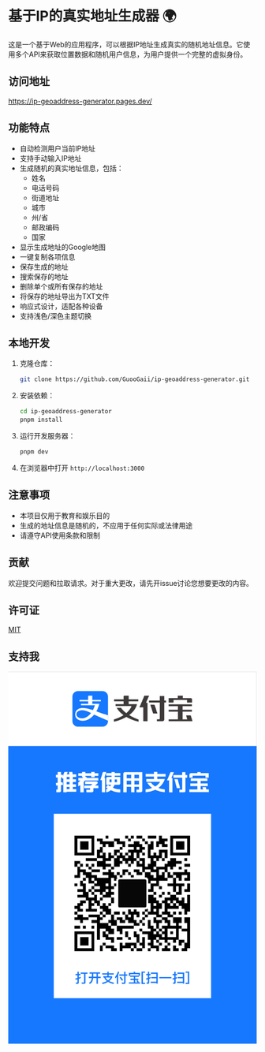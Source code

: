 # 基于IP的真实地址生成器 🌍

这是一个基于Web的应用程序，可以根据IP地址生成真实的随机地址信息。它使用多个API来获取位置数据和随机用户信息，为用户提供一个完整的虚拟身份。

## 访问地址

https://ip-geoaddress-generator.pages.dev/

## 功能特点

- 自动检测用户当前IP地址
- 支持手动输入IP地址
- 生成随机的真实地址信息，包括：
  - 姓名
  - 电话号码
  - 街道地址
  - 城市
  - 州/省
  - 邮政编码
  - 国家
- 显示生成地址的Google地图
- 一键复制各项信息
- 保存生成的地址
- 搜索保存的地址
- 删除单个或所有保存的地址
- 将保存的地址导出为TXT文件
- 响应式设计，适配各种设备
- 支持浅色/深色主题切换

## 本地开发

1. 克隆仓库：
   ```bash
   git clone https://github.com/GuooGaii/ip-geoaddress-generator.git
   ```

2. 安装依赖：
   ```bash
   cd ip-geoaddress-generator
   pnpm install
   ```

3. 运行开发服务器：
   ```bash
   pnpm dev
   ```

4. 在浏览器中打开 `http://localhost:3000`

## 注意事项

- 本项目仅用于教育和娱乐目的
- 生成的地址信息是随机的，不应用于任何实际或法律用途
- 请遵守API使用条款和限制

## 贡献

欢迎提交问题和拉取请求。对于重大更改，请先开issue讨论您想要更改的内容。

## 许可证

[MIT](https://choosealicense.com/licenses/mit/)

## 支持我

![支付宝收款码](支付宝收款码.png)